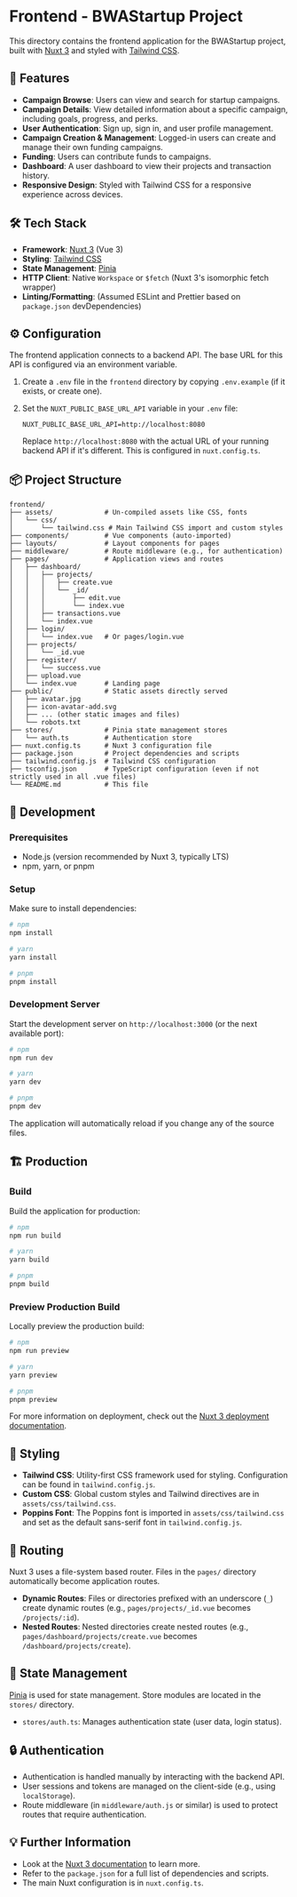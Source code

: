 # Frontend - BWAStartup Project

This directory contains the frontend application for the BWAStartup project, built with [Nuxt 3](https://nuxt.com/) and styled with [Tailwind CSS](https://tailwindcss.com/).

## 🚀 Features

- **Campaign Browse**: Users can view and search for startup campaigns.
- **Campaign Details**: View detailed information about a specific campaign, including goals, progress, and perks.
- **User Authentication**: Sign up, sign in, and user profile management.
- **Campaign Creation & Management**: Logged-in users can create and manage their own funding campaigns.
- **Funding**: Users can contribute funds to campaigns.
- **Dashboard**: A user dashboard to view their projects and transaction history.
- **Responsive Design**: Styled with Tailwind CSS for a responsive experience across devices.

## 🛠️ Tech Stack

- **Framework**: [Nuxt 3](https://nuxt.com/) (Vue 3)
- **Styling**: [Tailwind CSS](https://tailwindcss.com/)
- **State Management**: [Pinia](https://pinia.vuejs.org/)
- **HTTP Client**: Native `Workspace` or `$fetch` (Nuxt 3's isomorphic fetch wrapper)
- **Linting/Formatting**: (Assumed ESLint and Prettier based on `package.json` devDependencies)

## ⚙️ Configuration

The frontend application connects to a backend API. The base URL for this API is configured via an environment variable.

1.  Create a `.env` file in the `frontend` directory by copying `.env.example` (if it exists, or create one).
2.  Set the `NUXT_PUBLIC_BASE_URL_API` variable in your `.env` file:

    ```env
    NUXT_PUBLIC_BASE_URL_API=http://localhost:8080
    ```

    Replace `http://localhost:8080` with the actual URL of your running backend API if it's different. This is configured in `nuxt.config.ts`.

## 📦 Project Structure

```
frontend/
├── assets/             # Un-compiled assets like CSS, fonts
│   └── css/
│       └── tailwind.css # Main Tailwind CSS import and custom styles
├── components/         # Vue components (auto-imported)
├── layouts/            # Layout components for pages
├── middleware/         # Route middleware (e.g., for authentication)
├── pages/              # Application views and routes
│   ├── dashboard/
│   │   ├── projects/
│   │   │   ├── create.vue
│   │   │   └── _id/
│   │   │       ├── edit.vue
│   │   │       └── index.vue
│   │   ├── transactions.vue
│   │   └── index.vue
│   ├── login/
│   │   └── index.vue   # Or pages/login.vue
│   ├── projects/
│   │   └── _id.vue
│   ├── register/
│   │   └── success.vue
│   ├── upload.vue
│   └── index.vue       # Landing page
├── public/             # Static assets directly served
│   ├── avatar.jpg
│   ├── icon-avatar-add.svg
│   ├── ... (other static images and files)
│   └── robots.txt
├── stores/             # Pinia state management stores
│   └── auth.ts         # Authentication store
├── nuxt.config.ts      # Nuxt 3 configuration file
├── package.json        # Project dependencies and scripts
├── tailwind.config.js  # Tailwind CSS configuration
├── tsconfig.json       # TypeScript configuration (even if not strictly used in all .vue files)
└── README.md           # This file
```

## 🚀 Development

### Prerequisites

- Node.js (version recommended by Nuxt 3, typically LTS)
- npm, yarn, or pnpm

### Setup

Make sure to install dependencies:

```bash
# npm
npm install

# yarn
yarn install

# pnpm
pnpm install
```

### Development Server

Start the development server on `http://localhost:3000` (or the next available port):

```bash
# npm
npm run dev

# yarn
yarn dev

# pnpm
pnpm dev
```

The application will automatically reload if you change any of the source files.

## 🏗️ Production

### Build

Build the application for production:

```bash
# npm
npm run build

# yarn
yarn build

# pnpm
pnpm build
```

### Preview Production Build

Locally preview the production build:

```bash
# npm
npm run preview

# yarn
yarn preview

# pnpm
pnpm preview
```

For more information on deployment, check out the [Nuxt 3 deployment documentation](https://nuxt.com/docs/getting-started/deployment).

## 🎨 Styling

- **Tailwind CSS**: Utility-first CSS framework used for styling. Configuration can be found in `tailwind.config.js`.
- **Custom CSS**: Global custom styles and Tailwind directives are in `assets/css/tailwind.css`.
- **Poppins Font**: The Poppins font is imported in `assets/css/tailwind.css` and set as the default sans-serif font in `tailwind.config.js`.

## 🚦 Routing

Nuxt 3 uses a file-system based router. Files in the `pages/` directory automatically become application routes.

- **Dynamic Routes**: Files or directories prefixed with an underscore (`_`) create dynamic routes (e.g., `pages/projects/_id.vue` becomes `/projects/:id`).
- **Nested Routes**: Nested directories create nested routes (e.g., `pages/dashboard/projects/create.vue` becomes `/dashboard/projects/create`).

## 💾 State Management

[Pinia](https://pinia.vuejs.org/) is used for state management. Store modules are located in the `stores/` directory.

- `stores/auth.ts`: Manages authentication state (user data, login status).

## 🔒 Authentication

- Authentication is handled manually by interacting with the backend API.
- User sessions and tokens are managed on the client-side (e.g., using `localStorage`).
- Route middleware (in `middleware/auth.js` or similar) is used to protect routes that require authentication.

## 💡 Further Information

- Look at the [Nuxt 3 documentation](https://nuxt.com/docs/getting-started/introduction) to learn more.
- Refer to the `package.json` for a full list of dependencies and scripts.
- The main Nuxt configuration is in `nuxt.config.ts`.
